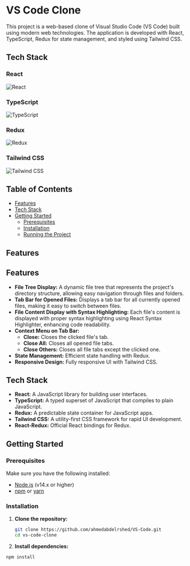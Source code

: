 # VS Code Clone

This project is a web-based clone of Visual Studio Code (VS Code) built using modern web technologies. The application is developed with React, TypeScript, Redux for state management, and styled using Tailwind CSS.

## Tech Stack

### React

![React](https://upload.wikimedia.org/wikipedia/commons/a/a7/React-icon.svg)

### TypeScript

![TypeScript](https://upload.wikimedia.org/wikipedia/commons/4/4c/Typescript_logo_2020.svg)

### Redux

![Redux](https://upload.wikimedia.org/wikipedia/commons/4/49/Redux.png)

### Tailwind CSS

![Tailwind CSS](https://upload.wikimedia.org/wikipedia/commons/d/d5/Tailwind_CSS_Logo.svg)

## Table of Contents

- [Features](#features)
- [Tech Stack](#tech-stack)
- [Getting Started](#getting-started)
  - [Prerequisites](#prerequisites)
  - [Installation](#installation)
  - [Running the Project](#running-the-project)

## Features

## Features

- **File Tree Display:** A dynamic file tree that represents the project's directory structure, allowing easy navigation through files and folders.
- **Tab Bar for Opened Files:** Displays a tab bar for all currently opened files, making it easy to switch between files.
- **File Content Display with Syntax Highlighting:** Each file's content is displayed with proper syntax highlighting using React Syntax Highlighter, enhancing code readability.
- **Context Menu on Tab Bar:**
  - **Close:** Closes the clicked file's tab.
  - **Close All:** Closes all opened file tabs.
  - **Close Others:** Closes all file tabs except the clicked one.
- **State Management:** Efficient state handling with Redux.
- **Responsive Design:** Fully responsive UI with Tailwind CSS.

## Tech Stack

- **React:** A JavaScript library for building user interfaces.
- **TypeScript:** A typed superset of JavaScript that compiles to plain JavaScript.
- **Redux:** A predictable state container for JavaScript apps.
- **Tailwind CSS:** A utility-first CSS framework for rapid UI development.
- **React-Redux:** Official React bindings for Redux.

## Getting Started

### Prerequisites

Make sure you have the following installed:

- [Node.js](https://nodejs.org/en/) (v14.x or higher)
- [npm](https://www.npmjs.com/) or [yarn](https://yarnpkg.com/)

### Installation

1. **Clone the repository:**

   ```bash
   git clone https://github.com/ahmedabdelrshed/VS-Code.git
   cd vs-code-clone
   ```

2. **Install dependencies:**

```bash
npm install
```
